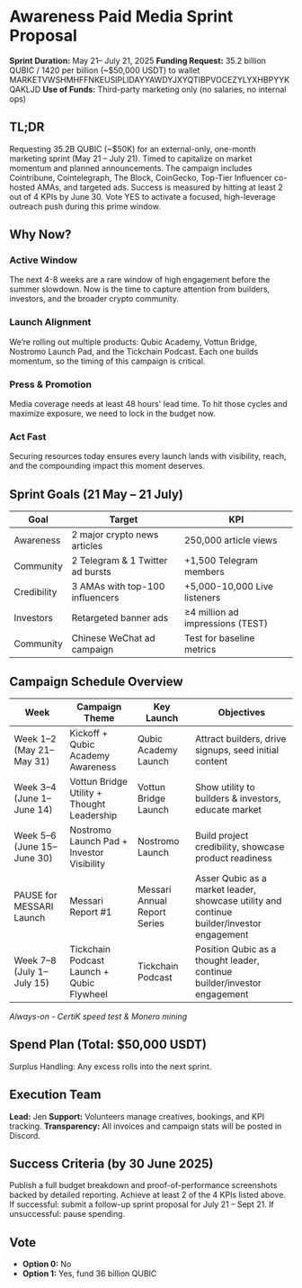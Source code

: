 # Awareness Paid Media Sprint Proposal

**Sprint Duration:** May 21– July 21, 2025
**Funding Request:** 35.2 billion QUBIC / 1420 per billion (\~\$50,000 USDT) to wallet MARKETVWSHMHFFNKEUSIPLIDAYYAWDYJXYQTIBPVOCEZYLYXHBPYYKQAKLJD
**Use of Funds:** Third-party marketing only (no salaries, no internal ops)

## TL;DR

Requesting 35.2B QUBIC (\~\$50K) for an external-only, one-month marketing sprint (May 21 – July 21).
Timed to capitalize on market momentum and planned announcements.
The campaign includes Cointribune, Cointelegraph, The Block, CoinGecko, Top-Tier Influencer co-hosted AMAs, and targeted ads.
Success is measured by hitting at least 2 out of 4 KPIs by June 30.
Vote YES to activate a focused, high-leverage outreach push during this prime window.

## Why Now?

### Active Window

The next 4-8 weeks are a rare window of high engagement before the summer slowdown. Now is the time to capture attention from builders, investors, and the broader crypto community.

### Launch Alignment

We’re rolling out multiple products: Qubic Academy, Vottun Bridge, Nostromo Launch Pad, and the Tickchain Podcast. Each one builds momentum, so the timing of this campaign is critical.

### Press & Promotion

Media coverage needs at least 48 hours' lead time. To hit those cycles and maximize exposure, we need to lock in the budget now.

### Act Fast

Securing resources today ensures every launch lands with visibility, reach, and the compounding impact this moment deserves.

## Sprint Goals (21 May – 21 July)

| Goal        | Target                           | KPI                              |
| ----------- | -------------------------------- | -------------------------------- |
| Awareness   | 2 major crypto news articles     | 250,000 article views            |
| Community   | 2 Telegram & 1 Twitter ad bursts | +1,500 Telegram members          |
| Credibility | 3 AMAs with top-100 influencers  | +5,000-10,000 Live listeners     |
| Investors   | Retargeted banner ads            | ≥4 million ad impressions (TEST) |
| Community   | Chinese WeChat ad campaign       | Test for baseline metrics        |

## Campaign Schedule Overview

| Week                       | Campaign Theme                             | Key Launch                   | Objectives                                                                                |
| -------------------------- | ------------------------------------------ | ---------------------------- | ----------------------------------------------------------------------------------------- |
| Week 1–2 (May 21–May 31)   | Kickoff + Qubic Academy Awareness          | Qubic Academy Launch         | Attract builders, drive signups, seed initial content                                     |
| Week 3–4 (June 1–June 14)  | Vottun Bridge Utility + Thought Leadership | Vottun Bridge Launch         | Show utility to builders & investors, educate market                                      |
| Week 5–6 (June 15–June 30) | Nostromo Launch Pad + Investor Visibility  | Nostromo Launch              | Build project credibility, showcase product readiness                                     |
| PAUSE for MESSARI Launch   | Messari Report #1                          | Messari Annual Report Series | Asser Qubic as a market leader, showcase utility and continue builder/investor engagement |
| Week 7–8 (July 1–July 15)  | Tickchain Podcast Launch + Qubic Flywheel  | Tickchain Podcast            | Position Qubic as a thought leader, continue builder/investor engagement                  |

*Always-on - CertiK speed test & Monero mining*

## Spend Plan (Total: \$50,000 USDT)

Surplus Handling: Any excess rolls into the next sprint.

## Execution Team

**Lead:** Jen
**Support:** Volunteers manage creatives, bookings, and KPI tracking.
**Transparency:** All invoices and campaign stats will be posted in Discord.

## Success Criteria (by 30 June 2025)

Publish a full budget breakdown and proof-of-performance screenshots backed by detailed reporting.
Achieve at least 2 of the 4 KPIs listed above.
If successful: submit a follow-up sprint proposal for July 21 – Sept 21.
If unsuccessful: pause spending.

## Vote

* **Option 0:** No
* **Option 1:** Yes, fund 36 billion QUBIC
